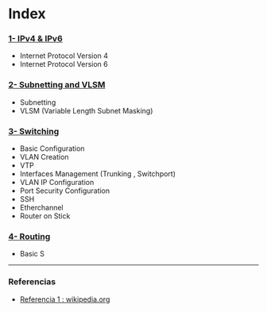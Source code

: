 # Index

### [1- IPv4 & IPv6  ](https://github.com/ciscoAnass/CCNA-1/blob/main/ipv4-ipv6.md)
- Internet Protocol Version 4
- Internet Protocol Version 6

### [2- Subnetting and VLSM  ](https://github.com/ciscoAnass/CCNA-1/blob/main/subnet-vlsm.md)
- Subnetting
- VLSM (Variable Length Subnet Masking)

### [3- Switching ](https://github.com/ciscoAnass/CCNA-1/blob/main/switching.md)
- Basic Configuration
- VLAN Creation
- VTP
- Interfaces Management (Trunking , Switchport)
- VLAN IP Configuration
- Port Security Configuration
- SSH
- Etherchannel
- Router on Stick


### [4- Routing ](https://github.com/ciscoAnass/CCNA-1/blob/main/routing.md)
- Basic S


***

### Referencias

- [Referencia 1 : wikipedia.org](https://en.wikipedia.org/)
